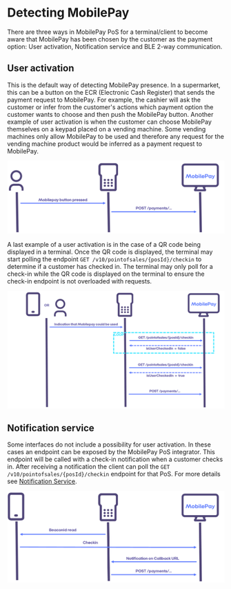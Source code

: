 # <a name="detecting_mobilepay"></a> Detecting MobilePay

There are three ways in MobilePay PoS for a terminal/client to become aware that MobilePay has been chosen by the customer as the payment option: User activation, Notification service and BLE 2-way communication.

## <a name="user_activation"></a> User activation

This is the default way of detecting MobilePay presence. In a supermarket, this can be a button on the ECR (Electronic Cash Register) that sends the payment request to MobilePay. For example, the cashier will ask the customer or infer from the customer's actions which payment option the customer wants to choose and then push the MobilePay button. Another example of user activation is when the customer can choose MobilePay themselves on a keypad placed on a vending machine. Some vending machines only allow MobilePay to be used and therefore any request for the vending machine product would be inferred as a payment request to MobilePay.

[![](assets/images/POD_MobilepayButton.png)](assets/images/POD_MobilepayButton.png)

A last example of a user activation is in the case of a QR code being displayed in a terminal. Once the QR code is displayed,
the terminal may start polling the endpoint ``GET /v10/pointofsales/{posId}/checkin`` to determine if a customer has checked in. The terminal may only poll for a check-in while the QR code is displayed on the terminal to ensure the check-in endpoint is not overloaded with requests.

[![](assets/images/POD_polling.png)](assets/images/POD_polling.png)

## <a name="notification"></a> Notification service

Some interfaces do not include a possibility for user activation. In these cases an endpoint can be exposed by the MobilePay PoS integrator. This endpoint will be called with a check-in notification when a customer checks in. After receiving a notification the client can poll the ``GET /v10/pointofsales/{posId}/checkin`` endpoint for that PoS. For more details see [Notification Service](notification_service).

[![](assets/images/POD_BeaconIDRead.png)](assets/images/POD_BeaconIDRead.png)

